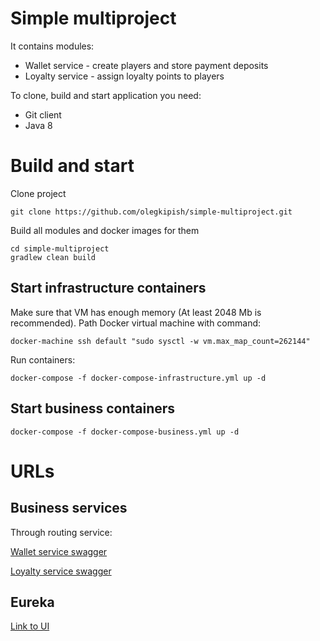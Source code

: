 # Simple multiproject

It contains modules:
* Wallet service  - create players and store payment deposits
* Loyalty service - assign loyalty points to players

To clone, build and start application you need:
* Git client
* Java 8

# Build and start

Clone project

    git clone https://github.com/olegkipish/simple-multiproject.git    
    
Build all modules and docker images for them

	cd simple-multiproject
	gradlew clean build

## Start infrastructure containers

Make sure that VM has enough memory (At least 2048 Mb is recommended).
Path Docker virtual machine with command:
    
    docker-machine ssh default "sudo sysctl -w vm.max_map_count=262144"

Run containers:

    docker-compose -f docker-compose-infrastructure.yml up -d

## Start business containers
    
    docker-compose -f docker-compose-business.yml up -d

# URLs
## Business services

Through routing service:

[Wallet service swagger](http://localhost:8082/wallet-service/swagger-ui.html)

[Loyalty service swagger](http://localhost:8082/loyalty-service/swagger-ui.html)

## Eureka

[Link to UI](http://192.168.99.100:8761)
